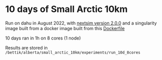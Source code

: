 # 10 days of Small Arctic 10km

Run on dahu in August 2022, with [nextsim version 2.0.0](https://github.com/nansencenter/nextsim/tree/2.0.0) and a singularity image built from a docker image built from this [Dockerfile](https://github.com/nansencenter/nextsim/blob/2.0.0/Dockerfile)

10 days ran in 1h on 8 cores (1 node)

Results are stored in ```/bettik/alberta/small_arctic_10km/experiments/run_10d_8cores```

